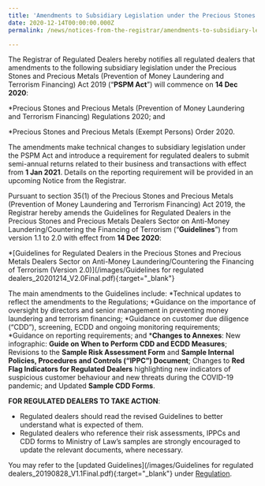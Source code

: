 ```yaml
---
title: 'Amendments to Subsidiary Legislation under the Precious Stones and Precious Metals (Prevention of Money Laundering and Terrorism Financing) Act 2019 and the Guidelines for Regulated Dealers (Version 2.0) with effect from 14 Dec 2020'
date: 2020-12-14T00:00:00.000Z
permalink: /news/notices-from-the-registrar/amendments-to-subsidiary-legislation-and-guidelines-for-regulated-dealers-14-dec-2020

---
```



The Registrar of Regulated Dealers hereby notifies all regulated dealers that amendments to the following subsidiary legislation under the Precious Stones and Precious Metals (Prevention of Money Laundering and Terrorism Financing) Act 2019 (“**PSPM Act**”) will commence on **14 Dec 2020**:
 
*Precious Stones and Precious Metals (Prevention of Money Laundering and Terrorism Financing) Regulations 2020; and
 
*Precious Stones and Precious Metals (Exempt Persons) Order 2020.
 
The amendments make technical changes to subsidiary legislation under the PSPM Act and introduce a requirement for regulated dealers to submit semi-annual returns related to their business and transactions with effect from **1 Jan 2021**. Details on the reporting requirement will be provided in an upcoming Notice from the Registrar.
 
Pursuant to section 35(1) of the Precious Stones and Precious Metals (Prevention of Money Laundering and Terrorism Financing) Act 2019, the Registrar hereby amends the Guidelines for Regulated Dealers in the Precious Stones and Precious Metals Dealers Sector on Anti-Money Laundering/Countering the Financing of Terrorism (“**Guidelines**”) from version 1.1 to 2.0 with effect from **14 Dec 2020**:
 
*[Guidelines for Regulated Dealers in the Precious Stones and Precious Metals Dealers Sector on Anti-Money Laundering/Countering the Financing of Terrorism (Version 2.0)](/images/Guidelines for regulated dealers_20201214_V2.0Final.pdf){:target="_blank"}
 
The main amendments to the Guidelines include:
*Technical updates to reflect the amendments to the Regulations;
*Guidance on the importance of oversight by directors and senior management in preventing money laundering and terrorism financing;
*Guidance on customer due diligence (“CDD”), screening, ECDD and ongoing monitoring requirements;
*Guidance on reporting requirements; and
***Changes to Annexes**:
New infographic: **Guide on When to Perform CDD and ECDD Measures**;
Revisions to the **Sample Risk Assessment Form** and **Sample Internal Policies, Procedures and Controls (“IPPC”) Document**;
Changes to **Red Flag Indicators for Regulated Dealers** highlighting new indicators of suspicious customer behaviour and new threats during the COVID-19 pandemic; and
Updated **Sample CDD Forms**.
 
**FOR REGULATED DEALERS TO TAKE ACTION**:
- Regulated dealers should read the revised Guidelines to better understand what is expected of them.
- Regulated dealers who reference their risk assessments, IPPCs and CDD forms to Ministry of Law’s samples are strongly encouraged to update the relevant documents, where necessary.

You may refer to the [updated Guidelines](/images/Guidelines for regulated dealers_20190828_V1.1Final.pdf){:target="_blank"} under [Regulation](/guidelines/).
